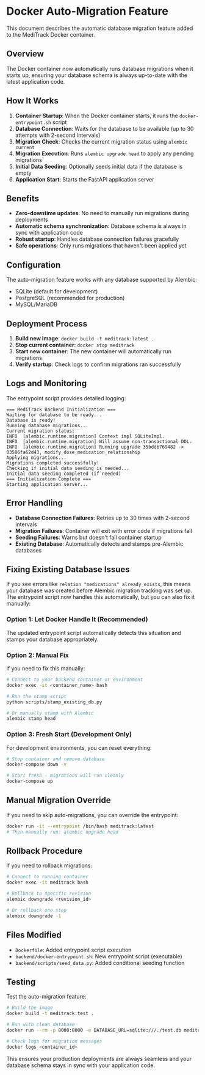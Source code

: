 # Docker Auto-Migration Feature

This document describes the automatic database migration feature added to the MediTrack Docker container.

## Overview

The Docker container now automatically runs database migrations when it starts up, ensuring your database schema is always up-to-date with the latest application code.

## How It Works

1. **Container Startup**: When the Docker container starts, it runs the `docker-entrypoint.sh` script
2. **Database Connection**: Waits for the database to be available (up to 30 attempts with 2-second intervals)
3. **Migration Check**: Checks the current migration status using `alembic current`
4. **Migration Execution**: Runs `alembic upgrade head` to apply any pending migrations
5. **Initial Data Seeding**: Optionally seeds initial data if the database is empty
6. **Application Start**: Starts the FastAPI application server

## Benefits

- **Zero-downtime updates**: No need to manually run migrations during deployments
- **Automatic schema synchronization**: Database schema is always in sync with application code
- **Robust startup**: Handles database connection failures gracefully
- **Safe operations**: Only runs migrations that haven't been applied yet

## Configuration

The auto-migration feature works with any database supported by Alembic:
- SQLite (default for development)
- PostgreSQL (recommended for production)
- MySQL/MariaDB

## Deployment Process

1. **Build new image**: `docker build -t meditrack:latest .`
2. **Stop current container**: `docker stop meditrack`
3. **Start new container**: The new container will automatically run migrations
4. **Verify startup**: Check logs to confirm migrations ran successfully

## Logs and Monitoring

The entrypoint script provides detailed logging:

```
=== MediTrack Backend Initialization ===
Waiting for database to be ready...
Database is ready!
Running database migrations...
Current migration status:
INFO  [alembic.runtime.migration] Context impl SQLiteImpl.
INFO  [alembic.runtime.migration] Will assume non-transactional DDL.
INFO  [alembic.runtime.migration] Running upgrade 35bddb769482 -> 03586fa62d43, modify_dose_medication_relationship
Applying migrations...
Migrations completed successfully!
Checking if initial data seeding is needed...
Initial data seeding completed (if needed)
=== Initialization Complete ===
Starting application server...
```

## Error Handling

- **Database Connection Failures**: Retries up to 30 times with 2-second intervals
- **Migration Failures**: Container will exit with error code if migrations fail
- **Seeding Failures**: Warns but doesn't fail container startup
- **Existing Database**: Automatically detects and stamps pre-Alembic databases

## Fixing Existing Database Issues

If you see errors like `relation "medications" already exists`, this means your database was created before Alembic migration tracking was set up. The entrypoint script now handles this automatically, but you can also fix it manually:

### Option 1: Let Docker Handle It (Recommended)
The updated entrypoint script automatically detects this situation and stamps your database appropriately.

### Option 2: Manual Fix
If you need to fix this manually:

```bash
# Connect to your backend container or environment
docker exec -it <container_name> bash

# Run the stamp script
python scripts/stamp_existing_db.py

# Or manually stamp with Alembic
alembic stamp head
```

### Option 3: Fresh Start (Development Only)
For development environments, you can reset everything:

```bash
# Stop container and remove database
docker-compose down -v

# Start fresh - migrations will run cleanly
docker-compose up
```

## Manual Migration Override

If you need to skip auto-migrations, you can override the entrypoint:

```bash
docker run -it --entrypoint /bin/bash meditrack:latest
# Then manually run: alembic upgrade head
```

## Rollback Procedure

If you need to rollback migrations:

```bash
# Connect to running container
docker exec -it meditrack bash

# Rollback to specific revision
alembic downgrade <revision_id>

# Or rollback one step
alembic downgrade -1
```

## Files Modified

- `Dockerfile`: Added entrypoint script execution
- `backend/docker-entrypoint.sh`: New entrypoint script (executable)
- `backend/scripts/seed_data.py`: Added conditional seeding function

## Testing

Test the auto-migration feature:

```bash
# Build the image
docker build -t meditrack:test .

# Run with clean database
docker run --rm -p 8000:8000 -e DATABASE_URL=sqlite:///./test.db meditrack:test

# Check logs for migration messages
docker logs <container_id>
```

This ensures your production deployments are always seamless and your database schema stays in sync with your application code.